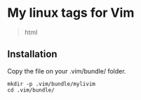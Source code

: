 # My linux tags for Vim

>html


## Installation

Copy the file on your .vim/bundle/ folder.


```
mkdir -p .vim/bundle/mylivim
cd .vim/bundle/

```

